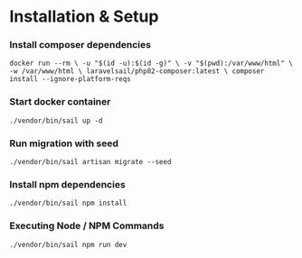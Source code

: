 # Installation & Setup

### Install composer dependencies
`
docker run --rm \
-u "$(id -u):$(id -g)" \
-v "$(pwd):/var/www/html" \
-w /var/www/html \
laravelsail/php82-composer:latest \
composer install --ignore-platform-reqs
`

### Start docker container
`
./vendor/bin/sail up -d
`

### Run migration with seed
`
./vendor/bin/sail artisan migrate --seed
`

### Install npm dependencies
`
./vendor/bin/sail npm install
`

### Executing Node / NPM Commands
`
./vendor/bin/sail npm run dev
`
